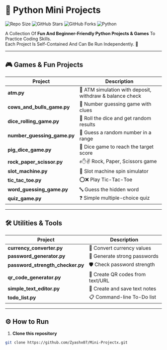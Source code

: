 # 🐍 Python Mini Projects

![Repo Size](https://img.shields.io/github/repo-size/Zyashx07/Mini-Projectx?color=blue) 
![GitHub Stars](https://img.shields.io/github/stars/Zyashx07/Mini-Projectx?style=social) 
![GitHub Forks](https://img.shields.io/github/forks/Zyashx07/Mini-Projectx?style=social)
![Python](https://img.shields.io/badge/Python-3.x-blue)

A Collection Of **Fun And Beginner-Friendly Python Projects & Games** To Practice Coding Skills.  
Each Project Is Self-Contained And Can Be Run Independently. 🚀  

---

## 🎮 Games & Fun Projects

| Project | Description |
|---------|-------------|
| **atm.py** | 🏧 ATM simulation with deposit, withdraw & balance check |
| **cows_and_bulls_game.py** | 🐄 Number guessing game with clues |
| **dice_rolling_game.py** | 🎲 Roll the dice and get random results |
| **number_guessing_game.py** | 🔢 Guess a random number in a range |
| **pig_dice_game.py** | 🐷 Dice game to reach the target score |
| **rock_paper_scissor.py** | ✊✋✌ Rock, Paper, Scissors game |
| **slot_machine.py** | 🎰 Slot machine spin simulator |
| **tic_tac_toe.py** | ⭕❌ Play Tic-Tac-Toe |
| **word_guessing_game.py** | 🔤 Guess the hidden word |
| **quiz_game.py** | ❓ Simple multiple-choice quiz |

---

## 🛠 Utilities & Tools

| Project | Description |
|---------|-------------|
| **currency_converter.py** | 💱 Convert currency values |
| **password_generator.py** | 🔑 Generate strong passwords |
| **password_strength_checker.py** | 🛡 Check password strength |
| **qr_code_generator.py** | 📱 Create QR codes from text/URL |
| **simple_text_editor.py** | 📝 Create and save text notes |
| **todo_list.py** | 📋 Command-line To-Do list |

---

## ⚙ How to Run

1. **Clone this repository**  
```bash
git clone https://github.com/Zyashx07/Mini-Projectx.git
